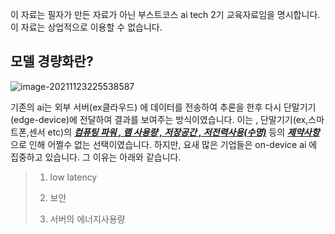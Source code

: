 이 자료는 필자가 만든 자료가 아닌 부스트코스 ai tech 2기 교육자료임을 명시합니다. 이 자료는 상업적으로 이용할 수 없습니다.



## 모델 경량화란?

![image-20211123225538587](C:\Users\Woong\AppData\Roaming\Typora\typora-user-images\image-20211123225538587.png)

기존의 ai는 외부 서버(ex클라우드) 에 데이터를 전송하여 추론을 한후 다시 단말기기(edge-device)에 전달하여 결과를 보여주는 방식이였습니다. 이는 , 단말기기(ex,스마트폰,센서 etc)의  ***<u>컴퓨팅 파워 , 램 사용량 , 저장공간 , 저전력사용(수명)</u>***   등의 ***<u>제약사항</u>*** 으로 인해 어쩔수 없는 선택이였습니다. 하지만, 요새 많은 기업들은 on-device ai 에 집중하고 있습니다.  그 이유는 아래와 같습니다.

> 1. low latency
>
>    
>
> 2. 보안
>
>    
>
> 3. 서버의 에너지사용량
>
>    